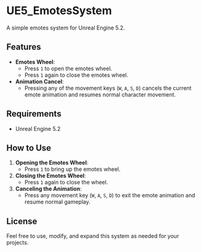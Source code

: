 # UE5_EmotesSystem

A simple emotes system for Unreal Engine 5.2.

## Features
- **Emotes Wheel**: 
  - Press `1` to open the emotes wheel.
  - Press `1` again to close the emotes wheel.
- **Animation Cancel**: 
  - Pressing any of the movement keys (`W`, `A`, `S`, `D`) cancels the current emote animation and resumes normal character movement.

## Requirements
- Unreal Engine 5.2

## How to Use
1. **Opening the Emotes Wheel**:
   - Press `1` to bring up the emotes wheel.
2. **Closing the Emotes Wheel**:
   - Press `1` again to close the wheel.
3. **Canceling the Animation**:
   - Press any movement key (`W`, `A`, `S`, `D`) to exit the emote animation and resume normal gameplay.

## License
Feel free to use, modify, and expand this system as needed for your projects.
